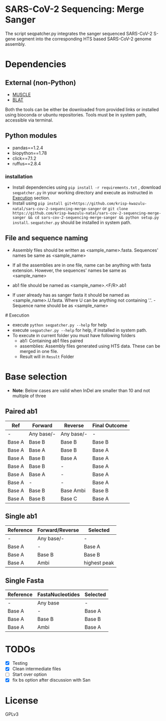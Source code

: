 # SARS-CoV-2 Sequencing: Merge Sanger

The script seqpatcher.py integrates the sanger sequenced SARS-CoV-2 S-gene segment into the corresponding HTS based SARS-CoV-2 genome assembly.

# Dependencies

## External (non-Python)

- [MUSCLE](https://www.drive5.com/muscle/downloads.htm)
- [BLAT](https://hgdownload.soe.ucsc.edu/admin/exe/)

Both the tools can be either be downloaded from provided links or installed using bioconda or ubuntu repositories. Tools must be in system path, accessible via terminal.

## Python modules

- pandas==1.2.4
- biopython==1.78
- click==7.1.2
- ruffus==2.8.4

### installation

- Install dependencies using `pip install -r requirements.txt` , download `seqpatcher.py` in your working directory and execute as instructed in [Execution](#execution) section.
- Install using `pip install git+https://github.com/krisp-kwazulu-natal/sars-cov-2-sequencing-merge-sanger` or `git clone https://github.com/krisp-kwazulu-natal/sars-cov-2-sequencing-merge-sanger && cd sars-cov-2-sequencing-merge-sanger && python setup.py install`. `seqpatcher.py` should be installed in system path.

## File and sequence naming

- Assembly files should be written as <sample_name>.fasta. Sequences' names be same as <sample_name>
- If all the assemblies are in one file, name can be anything with fasta
  extension. However, the sequences' names be same as <sample_name>

- ab1 file should be named as <sample_name>.<F/R>.ab1

- If user already has as sanger fasta it should be named as
  <sample_name>.U.fasta. Where U can be anything not containing '.'. - Sequence name should be as <sample_name>

<a name="execution" />
# Execution

- execute `python seqpatcher.py --help` for help
- execute `seqpatcher.py --help` for help, if installed in system path.
- To execute in current folder you must have following folders
  - ab1: Containing ab1 files paired
  - assemblies: Assembly files generated using HTS data. These can be merged in one file.
  - Result will in `Result` Folder

# Base selection

- **Note**: Below cases are valid when InDel are smaller than 10 and not multiple of three

## Paired ab1

| Ref    | Forward    | Reverse    | Final Outcome |
| ------ | ---------- | ---------- | ------------- |
| -      | Any base/- | Any base/- | -             |
| Base A | Base B     | Base B     | Base B        |
| Base A | Base A     | Base B     | Base A        |
| Base A | Base B     | Base A     | Base A        |
| Base A | Base B     | -          | Base A        |
| Base A | Base A     | -          | Base A        |
| Base A | -          | -          | Base A        |
| Base A | Base B     | Base Ambi  | Base B        |
| Base A | Base B     | Base C     | Base A        |

## Single ab1

| Reference | Forward/Reverse | Selected     |
| --------- | --------------- | ------------ |
| -         | Any base/-      | -            |
| Base A    | -               | Base A       |
| Base A    | Base B          | Base B       |
| Base A    | Ambi            | highest peak |

## Single Fasta

| Reference | FastaNucleotides | Selected |
| --------- | ---------------- | -------- |
| -         | Any base         | -        |
| Base A    | -                | Base A   |
| Base A    | Base B           | Base B   |
| Base A    | Ambi             | Base A   |

# TODOs

- [x] Testing
- [x] Clean intermediate files
- [ ] Start over option
- [x] fix bs option after discussion with San

# License

GPLv3
